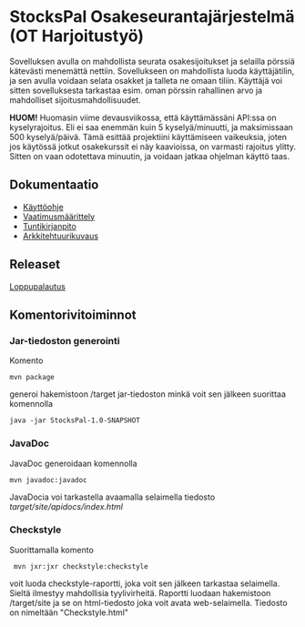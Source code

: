 # StocksPal Osakeseurantajärjestelmä (OT Harjoitustyö)
Sovelluksen avulla on mahdollista seurata osakesijoitukset ja selailla pörssiä kätevästi menemättä nettiin. Sovellukseen on mahdollista luoda käyttäjätilin, ja sen avulla voidaan selata osakket ja talleta ne omaan tiliin. Käyttäjä voi sitten sovelluksesta tarkastaa esim. oman pörssin rahallinen arvo ja mahdolliset sijoitusmahdollisuudet.

<b>HUOM!</b> Huomasin viime devausviikossa, että käyttämässäni API:ssa on kyselyrajoitus. Eli ei saa enemmän kuin 5 kyselyä/minuutti, ja maksimissaan 500 kyselyä/päivä. Tämä esittää projektiini käyttämiseen vaikeuksia, joten jos käytössä jotkut osakekurssit ei näy kaavioissa, on varmasti rajoitus ylitty. Sitten on vaan odotettava minuutin, ja voidaan jatkaa ohjelman käyttö taas.

## Dokumentaatio
- [Käyttöohje](https://www.github.com/sinyman/OT-Harjoitustyo/blob/master/harjoitustyo/dokumentaatio/kayttoohje.md)
- [Vaatimusmäärittely](https://www.github.com/sinyman/OT-Harjoitustyo/blob/master/harjoitustyo/dokumentaatio/vaatimusmaarittely.md)
- [Tuntikirjanpito](https://www.github.com/sinyman/OT-Harjoitustyo/blob/master/harjoitustyo/dokumentaatio/tuntikirjanpito.md)
- [Arkkitehtuurikuvaus](https://www.github.com/sinyman/OT-Harjoitustyo/blob/master/harjoitustyo/dokumentaatio/arkkitehtuurikuvaus.md)


## Releaset

[Loppupalautus](https://github.com/sinyman/OT-Harjoitustyo/releases/tag/1.0)

## Komentorivitoiminnot
### Jar-tiedoston generointi

Komento

```
mvn package
```

generoi hakemistoon /target jar-tiedoston minkä voit sen jälkeen suorittaa komennolla

```
java -jar StocksPal-1.0-SNAPSHOT
```

### JavaDoc

JavaDoc generoidaan komennolla

```
mvn javadoc:javadoc
```

JavaDocia voi tarkastella avaamalla selaimella tiedosto _target/site/apidocs/index.html_

### Checkstyle

Suorittamalla komento

```
 mvn jxr:jxr checkstyle:checkstyle
```

voit luoda checkstyle-raportti, joka voit sen jälkeen tarkastaa selaimella. Sieltä ilmestyy mahdollisia tyylivirheitä. Raportti luodaan hakemistoon /target/site ja se on html-tiedosto joka voit avata web-selaimella. Tiedosto on nimeltään "Checkstyle.html"
